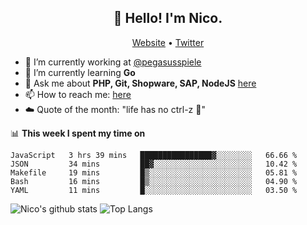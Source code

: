<h2 align="center">👋 Hello! I'm Nico.</h2>
<p align="center">
  <a href="https://gruselhaus.com">Website</a> •
  <a href="https://twitter.com/NicoFinkernagel">Twitter</a>
</p>


- 🔭 I’m currently working at [@pegasusspiele](https://github.com/pegasusspiele)
- 🌱 I’m currently learning **Go**
- 💬 Ask me about **PHP, Git, Shopware, SAP, NodeJS** [here](https://github.com/gruselhaus/gruselhaus/issues)
- 📫 How to reach me: [here](https://github.com/gruselhaus/gruselhaus/issues)
- ☁️ Quote of the month: "life has no ctrl-z 🌴"

📊 **This week I spent my time on**
<!--START_SECTION:waka-->
```text
JavaScript   3 hrs 39 mins   ████████████████▓░░░░░░░░   66.66 % 
JSON         34 mins         ██▓░░░░░░░░░░░░░░░░░░░░░░   10.42 % 
Makefile     19 mins         █▒░░░░░░░░░░░░░░░░░░░░░░░   05.81 % 
Bash         16 mins         █▒░░░░░░░░░░░░░░░░░░░░░░░   04.90 % 
YAML         11 mins         █░░░░░░░░░░░░░░░░░░░░░░░░   03.50 % 
```
<!--END_SECTION:waka-->

![Nico's github stats](https://github-readme-stats.vercel.app/api?username=gruselhaus&show_icons=true&hide_border=true&title_color=000000&icon_color=000000&text_color=000000&bg_color=ffffff)
![Top Langs](https://github-readme-stats.vercel.app/api/top-langs/?username=gruselhaus&hide_border=true&title_color=000000&icon_color=000000&text_color=000000&bg_color=ffffff)
